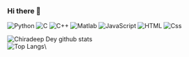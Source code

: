 ### Hi there 👋

<p>
  <img alt="Python" src="https://img.shields.io/badge/Python-3776AB?logo=python&logoColor=white&style=plastic" />
  <img alt="C" src="https://img.shields.io/badge/C-3776AB?logo=C&logoColor=white&style=plastic" />
  <img alt="C++" src="https://img.shields.io/badge/C++-00599C?logo=C++&logoColor=white&style=plastic" />
  <img alt="Matlab" src="https://img.shields.io/badge/Matlab-3776AB?logo=Matlab&logoColor=white&style=plastic" />
  <img alt="JavaScript" src="https://img.shields.io/badge/JavaScript-F7DF1E?logo=javascript&logoColor=white&style=plastic" />
  <img alt="HTML" src="https://img.shields.io/badge/HTML-E34F26?logo=html5&logoColor=white&style=plastic" />
  <img alt="Css" src="https://img.shields.io/badge/CSS-1572B6?logo=css3&logoColor=white&style=plastic" />
  
  
</p>

![Chiradeep Dey github stats](https://github-readme-stats.vercel.app/api?username=chiradeepdey&show_icons=true&hide_border=false)\
![Top Langs](https://github-readme-stats.vercel.app/api/top-langs/?username=chiradeepdey)\




<!--
**chiradeepdey/chiradeepdey** is a ✨ _special_ ✨ repository because its `README.md` (this file) appears on your GitHub profile.

Here are some ideas to get you started:

- 🔭 I’m currently working on ...
- 🌱 I’m currently learning ...
- 👯 I’m looking to collaborate on ...
- 🤔 I’m looking for help with ...
- 💬 Ask me about ...
- 📫 How to reach me: ...
- 😄 Pronouns: ...
- ⚡ Fun fact: ...
-->
